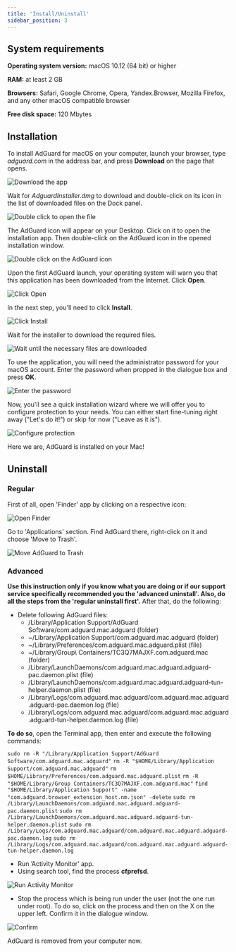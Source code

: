 ```yaml
---
title: 'Install/Uninstall'
sidebar_position: 3
---
```


## System  requirements

**Operating system version:** macOS 10.12 (64 bit) or higher

**RAM:** at least 2 GB

**Browsers:** Safari, Google Chrome, Opera, Yandex.Browser, Mozilla Firefox, and any other macOS compatible browser

**Free disk space:** 120 Mbytes

## Installation


To install AdGuard for macOS on your computer, launch your browser, type _adguard.com_ in the address bar, and press **Download** on the page that opens.

![Download the app](https://cdn.adguard.com/content/kb/ad_blocker/mac/1.jpg)

Wait for _AdguardInstaller.dmg_ to download and double-click on its icon in the list of downloaded files on the Dock panel. 

![Double click to open the file](https://cdn.adguard.com/content/kb/ad_blocker/mac/2.jpg)

The AdGuard icon will appear on your Desktop. Click on it to open the installation app. Then double-click on the AdGuard icon in the opened installation window.

![Double click on the AdGuard icon](https://cdn.adguard.com/content/kb/ad_blocker/mac/3.jpg)

 Upon the first AdGuard launch, your operating system will warn you that this application has been downloaded from the Internet. Click **Open**.

![Click Open](https://cdn.adguard.com/content/kb/ad_blocker/mac/4.jpg)

In the next step, you'll need to click **Install**.

![Click Install](https://cdn.adguard.com/public/Adguard/kb/installation/Mac/en/5.png)

Wait for the installer to download the required files.

![Wait until the necessary files are downloaded](https://cdn.adguard.com/content/kb/ad_blocker/mac/6.jpg)

To use the application, you will need the administrator password for your macOS account. Enter the password when propped in the dialogue box and press **OK**.

![Enter the password](https://cdn.adguard.com/content/kb/ad_blocker/mac/7.jpg)


Now, you'll see a quick installation wizard where we will offer you to configure protection to your needs. You can either start fine-tuning right away ("Let's do it!") or skip for now ("Leave as it is").

![Configure protection](https://cdn.adguard.com/content/kb/ad_blocker/mac/installation-wizard.jpg)

Here we are, AdGuard is installed on your Mac! 

## Uninstall

### Regular
First of all, open 'Finder' app by clicking on a respective icon:

![Open Finder](https://cdn.adguard.com/public/Adguard/En/Articles/howtodelete/finder.png)

Go to 'Applications' section. Find AdGuard there, right-click on it and choose 'Move to Trash'.

![Move AdGuard to Trash](https://cdn.adguard.com/content/kb/ad_blocker/mac/11.jpg)

### Advanced

**Use this instruction only if you know what you are doing or if our support service specifically recommended you the 'advanced uninstall'. Also, do all the steps from the 'regular uninstall first'.** After that, do the following:

* Delete following AdGuard files:
    * /Library/Application Support/AdGuard Software/com.adguard.mac.adguard (folder)
    * ~/Library/Application Support/com.adguard.mac.adguard (folder)
    * ~/Library/Preferences/com.adguard.mac.adguard.plist (file)
    * ~/Library/Group\ Containers/TC3Q7MAJXF.com.adguard.mac (folder)
    * /Library/LaunchDaemons/com.adguard.mac.adguard.adguard-pac.daemon.plist (file)
    * /Library/LaunchDaemons/com.adguard.mac.adguard.adguard-tun-helper.daemon.plist (file)
    * /Library/Logs/com.adguard.mac.adguard/com.adguard.mac.adguard.adguard-pac.daemon.log (file)
    * /Library/Logs/com.adguard.mac.adguard/com.adguard.mac.adguard.adguard-tun-helper.daemon.log (file)

**To do so**, open the Terminal app, then enter and execute the following commands: 

`sudo rm -R "/Library/Application Support/AdGuard Software/com.adguard.mac.adguard"`
`rm -R "$HOME/Library/Application Support/com.adguard.mac.adguard"`
`rm $HOME/Library/Preferences/com.adguard.mac.adguard.plist`
`rm -R "$HOME/Library/Group Containers/TC3Q7MAJXF.com.adguard.mac"`
`find "$HOME/Library/Application Support" -name "com.adguard.browser_extension_host.nm.json" -delete`
`sudo rm /Library/LaunchDaemons/com.adguard.mac.adguard.adguard-pac.daemon.plist`
`sudo rm /Library/LaunchDaemons/com.adguard.mac.adguard.adguard-tun-helper.daemon.plist`
`sudo rm /Library/Logs/com.adguard.mac.adguard/com.adguard.mac.adguard.adguard-pac.daemon.log`
`sudo rm /Library/Logs/com.adguard.mac.adguard/com.adguard.mac.adguard.adguard-tun-helper.daemon.log`

* Run ’Activity Monitor’ app.
* Using search tool, find the process **cfprefsd**.

![Run Activity Monitor](https://cdn.adguard.com/content/kb/ad_blocker/mac/22.jpg)

* Stop the process which is being&nbsp;run under the user (not the one run under root). To do so, click on the process and then on the X on the upper left. Confirm it in the dialogue window.

![Confirm](https://cdn.adguard.com/content/kb/ad_blocker/mac/33.jpg)

AdGuard is removed from your computer now.